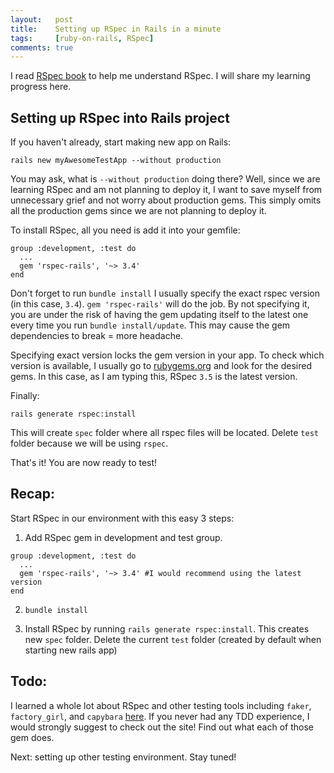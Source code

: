 ```yaml
---
layout:   post
title:    Setting up RSpec in Rails in a minute
tags:     [ruby-on-rails, RSpec]
comments: true
---
```


I read [RSpec book](https://www.amazon.com/RSpec-Book-Behaviour-Development-Cucumber/dp/1934356379) to help me understand RSpec. I will share my learning progress here.
## Setting up RSpec into Rails project

If you haven't already, start making new app on Rails:

```
rails new myAwesomeTestApp --without production
```

You may ask, what is `--without production` doing there? Well, since we are learning RSpec and am not planning to deploy it, I want to save myself from unnecessary grief and not worry about production gems. This simply omits all the production gems since we are not planning to deploy it.

To install RSpec, all you need is add it into your gemfile:

```
group :development, :test do
  ...
  gem 'rspec-rails', '~> 3.4'
end
```

Don't forget to run `bundle install`
I usually specify the exact rspec version (in this case, `3.4`). `gem 'rspec-rails'` will do the job. By not specifying it, you are under the risk of having the gem updating itself to the latest one every time you run `bundle install/update`. This may cause the gem dependencies to break = more headache.

Specifying exact version locks the gem version in your app. To check which version is available, I usually go to [rubygems.org](https://rubygems.org/) and look for the desired gems. In this case, as I am typing this, RSpec `3.5` is the latest version.

Finally:

```
rails generate rspec:install
```

This will create `spec` folder where all rspec files will be located. Delete `test` folder because we will be using `rspec`.

That's it! You are now ready to test!

## Recap:

Start RSpec in our environment with this easy 3 steps:

1. Add RSpec gem in development and test group.
```
group :development, :test do
  ...
  gem 'rspec-rails', '~> 3.4' #I would recommend using the latest version
end
```

2. `bundle install`

3. Install RSpec by running `rails generate rspec:install`. This creates new `spec` folder. Delete the current `test` folder (created by default when starting new rails app)


## Todo:

I learned a whole lot about RSpec and other testing tools including `faker`, `factory_girl`, and `capybara` [here](https://www.sitepoint.com/learn-the-first-best-practices-for-rails-and-rspec/). If you never had any TDD experience, I would strongly suggest to check out the site! Find out what each of those gem does.

Next: setting up other testing environment. Stay tuned!
